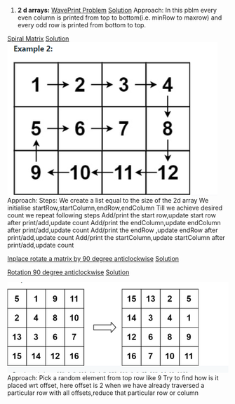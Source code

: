1. **2 d arrays:**
[WavePrint Problem](https://www.codingninjas.com/codestudio/problems/print-like-a-wave_893268?utm_source=youtube&utm_medium=affiliate&utm_campaign=love_babbar_6)
[Solution](https://github.com/TiyashaP/DSA/blob/main/twodarray/WavePrint.java)
Approach: In this pblm every even column is printed from top to bottom(i.e. minRow to maxrow)
and every odd row is printed from bottom to top.

[Spiral Matrix](https://leetcode.com/problems/spiral-matrix/)
[Solution](https://github.com/TiyashaP/DSA/blob/main/twodarray/SpiralMatrix.java)
![img.png](img.png)
Approach: Steps:
We create a list equal to the size of the 2d array
We initialise startRow,startColumn,endRow,endColumn
Till we achieve desired count we repeat following steps
Add/print the start row,update start row after print/add,update count
Add/print the endColumn,update endColumn after print/add,update count
Add/print the endRow ,update endRow after print/add,update count
Add/print the startColumn,update startColumn after print/add,update count


[Inplace rotate a matrix by 90 degree anticlockwise](https://www.codingninjas.com/codestudio/problems/inplace-rotate-matrix-90-degree_839734?leftPanelTab=0)
[Solution](https://github.com/TiyashaP/DSA/blob/main/twodarray/RotateAMatrixAntiClockWise.java)

[Rotation 90 degree anticlockwise](https://leetcode.com/problems/rotate-image/)
[Solution](https://github.com/TiyashaP/DSA/blob/main/twodarray/RotateAMatrix.java)

![img_1.png](img_1.png)
Approach:
Pick a random element from top row like 9
Try to find how is it placed wrt offset, here offset is 2
when we have already traversed a particular row with all offsets,reduce that particular
row or column
